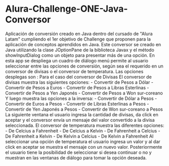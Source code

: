 # Alura-Challenge-ONE-Java-Conversor
Aplicación de conversión creado en Java dentro del cursado de "Alura Latam" cumpliendo el 1er objetivo de Challenge que proponen para la aplicación de conceptos aprendidos en Java. Este conversor se creado en Java utilizando la clase JOptionPane de la biblioteca Javax y  el método showInputDialog como un objeto para presentar más de una opción. En esta app se despliega un cuadro de diálogo menú permite al usuario seleccionar entre las opciones de conversión, según sea el requerido en un conversor de divisas o el conversor de temperatura. Las opciones desplegas son : Para el caso del conversor de Divisas El conversor de divisas muestra las siguientes opciones: - Convertir de Pesos a Dólar - Convertir de Pesos  a Euros - Convertir de Pesos  a Libras Esterlinas - Convertir de Pesos  a Yen Japonés - Convertir de Pesos a Won sur-coreano  Y luego muestra las opciones a la inversa:   - Convertir de Dólar a Pesos   - Convertir de Euros a Pesos   - Convertir de Libras Esterlinas a Pesos   - Convertir de Yen Japonés a Pesos   - Convertir de Won sur-coreano a Pesos   La siguiente ventana el usuario ingresa la cantidad de divisas, da click en aceptar y el conversor envía un mensaje del valor convertido a la divisa seleccionada.  El conversor de temperatura muestra las diferentes opciones:  - De Celcius a Fahrenheit  - De Celcius a Kelvin  - De Fahrenheit a Celcius  - De Fahrenheit a Kelvin  - De Kelvin a Celcius  - De Kelvin a Fahrenheit    Al seleccionar una opción de temperatura el usuario ingresa un valor y al dar click en aceptar se muestra el mensaje con un nuevo valor.  Posteriormente  el usuario tiene la posibilidad de seleccionar si desea continuar o no y muestran en las ventanas de diálogo para tomar la opción deseada.
